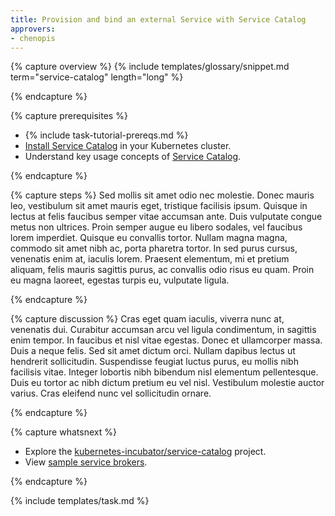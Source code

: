 ```yaml
---
title: Provision and bind an external Service with Service Catalog
approvers:
- chenopis
---
```


{% capture overview %}
{% include templates/glossary/snippet.md term="service-catalog" length="long" %}

{% endcapture %}


{% capture prerequisites %}
* {% include task-tutorial-prereqs.md %}
* [Install Service Catalog](/docs/tasks/service-broker/install-service-broker.md) in your Kubernetes cluster.
* Understand key usage concepts of [Service Catalog](/docs/concepts/service-broker/service-catalog/).


{% endcapture %}


{% capture steps %}
Sed mollis sit amet odio nec molestie. Donec mauris leo, vestibulum sit amet mauris eget, tristique facilisis ipsum. Quisque in lectus at felis faucibus semper vitae accumsan ante. Duis vulputate congue metus non ultrices. Proin semper augue eu libero sodales, vel faucibus lorem imperdiet. Quisque eu convallis tortor. Nullam magna magna, commodo sit amet nibh ac, porta pharetra tortor. In sed purus cursus, venenatis enim at, iaculis lorem. Praesent elementum, mi et pretium aliquam, felis mauris sagittis purus, ac convallis odio risus eu quam. Proin eu magna laoreet, egestas turpis eu, vulputate ligula.

{% endcapture %}


{% capture discussion %}
Cras eget quam iaculis, viverra nunc at, venenatis dui. Curabitur accumsan arcu vel ligula condimentum, in sagittis enim tempor. In faucibus et nisl vitae egestas. Donec et ullamcorper massa. Duis a neque felis. Sed sit amet dictum orci. Nullam dapibus lectus ut hendrerit sollicitudin. Suspendisse feugiat luctus purus, eu mollis nibh facilisis vitae. Integer lobortis nibh bibendum nisl elementum pellentesque. Duis eu tortor ac nibh dictum pretium eu vel nisl. Vestibulum molestie auctor varius. Cras eleifend nunc vel sollicitudin ornare.

{% endcapture %}


{% capture whatsnext %}
* Explore the [kubernetes-incubator/service-catalog](https://github.com/kubernetes-incubator/service-catalog) project.
* View [sample service brokers](https://github.com/openservicebrokerapi/servicebroker/blob/master/gettingStarted.md#sample-service-brokers).

{% endcapture %}


{% include templates/task.md %}